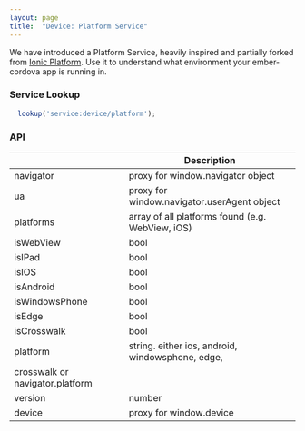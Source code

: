 ```yaml
---
layout: page
title:  "Device: Platform Service"
---
```


We have introduced a Platform Service, heavily inspired and
partially forked from [Ionic
Platform](http://ionicframework.com/docs/api/utility/ionic.Platform/). Use it to understand what environment your ember-cordova app is running in.

### Service Lookup

```js
  lookup('service:device/platform');
```

### API

|    | Description |
|----|-------------|
|navigator | proxy for window.navigator object|
|ua | proxy for window.navigator.userAgent object|
|platforms | array of all platforms found (e.g. WebView, iOS)|
|isWebView | bool |
|isIPad | bool |
|isIOS | bool |
|isAndroid | bool |
|isWindowsPhone | bool|
|isEdge | bool|
|isCrosswalk | bool|
|platform | string. either ios, android, windowsphone, edge,
crosswalk or navigator.platform|
|version | number |
|device | proxy for window.device|
